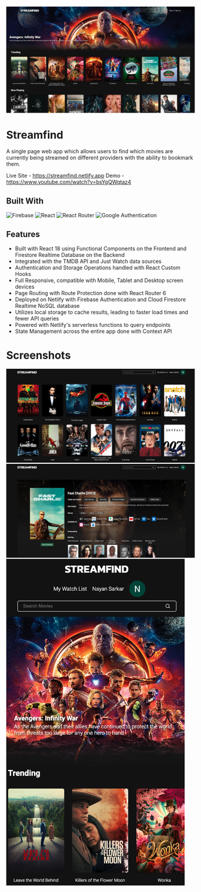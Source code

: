 ![Screenshot](./screenshots/image-1.jpg)

# Streamfind
A single page web app which allows users to find which movies are currently being streamed on different providers with the ability to bookmark them.


Live Site - https://streamfind.netlify.app
Demo - https://www.youtube.com/watch?v=bsYgQWqtaz4

## Built With
![Firebase](https://img.shields.io/badge/Firebase-039BE5?style=for-the-badge&logo=Firebase&logoColor=white) ![React](https://img.shields.io/badge/react-%2320232a.svg?style=for-the-badge&logo=react&logoColor=%2361DAFB) ![React Router](https://img.shields.io/badge/React_Router-CA4245?style=for-the-badge&logo=react-router&logoColor=white) ![Google Authentication](https://img.shields.io/badge/google-4285F4?style=for-the-badge&logo=google&logoColor=white)

## Features
- Built with React 18 using Functional Components on the Frontend and Firestore Realtime Database on the Backend
- Integrated with the TMDB API and Just Watch data sources
- Authentication and Storage Operations handled with React Custom Hooks
- Full Responsive, compatible with Mobile, Tablet and Desktop screen devices
- Page Routing with Route Protection done with React Router 6
- Deployed on Netlify with Firebase Authentication and Cloud Firestore Realtime NoSQL database
- Utilizes local storage to cache results, leading to faster load times and fewer API queries
- Powered with Netlify's serverless functions to query endpoints
- State Management across the entire app done with Context API

# Screenshots
![Desktop Screenshot](./screenshots/image-2.png)
![Desktop Screenshot](./screenshots/image-3.png)
![Desktop Screenshot](./screenshots/image-4.png)

